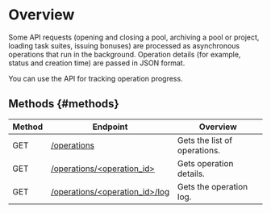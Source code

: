 # Overview

Some API requests (opening and closing a pool, archiving a pool or project, loading task suites, issuing bonuses) are processed as asynchronous operations that run in the background. Operation details (for example, status and creation time) are passed in JSON format.

You can use the API for tracking operation progress.

## Methods {#methods}

Method | Endpoint | Overview
----- | ----- | -----
GET | [/operations](get-operations-list.md) | Gets the list of operations.
GET | [/operations/<operation_id>](get-operation.md) | Gets operation details.
GET | [/operations/<operation_id>/log](get-operation-log.md) | Gets the operation log.